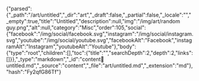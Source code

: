 {"parsed":{"_path":"/art/untitled","_dir":"art","_draft":false,"_partial":false,"_locale":"","_empty":true,"title":"Untitled","description":null,"img":"/img/art/random guy.png","alt":null,"category":"Misc","order":105,"social":{"facebook":"/img/social/facebook.svg","instagram":"/img/social/instagram.svg","youtube":"/img/social/youtube.svg","facebookAlt":"Facebook","instagramAlt":"Instagram","youtubeAlt":"Youtube"},"body":{"type":"root","children":[],"toc":{"title":"","searchDepth":2,"depth":2,"links":[]}},"_type":"markdown","_id":"content:art:untitled.md","_source":"content","_file":"art/untitled.md","_extension":"md"},"hash":"Fy2qfG86Tf"}